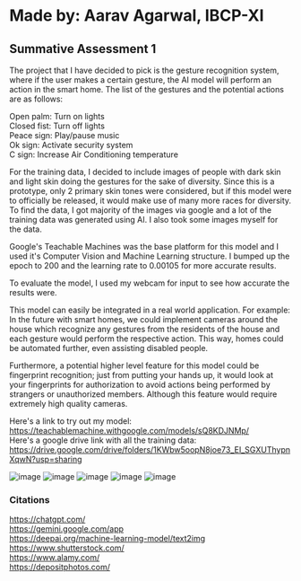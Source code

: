 # Made by: Aarav Agarwal, IBCP-XI
## Summative Assessment 1 

The project that I have decided to pick is the gesture recognition system, where if the user makes a certain gesture, the AI model will perform an action in the smart home. The list of the gestures and the potential actions are as follows: <br/>

Open palm: Turn on lights <br/>
Closed fist: Turn off lights <br/>
Peace sign: Play/pause music <br/>
Ok sign: Activate security system <br/>
C sign: Increase Air Conditioning temperature <br/>

For the training data, I decided to include images of people with dark skin and light skin doing the gestures for the sake of diversity. Since this is a prototype, only 2 primary skin tones were considered, but if this model were to officially be released, it would make use of many more races for diversity. <br/>
To find the data, I got majority of the images via google and a lot of the training data was generated using AI. I also took some images myself for the data. <br/>

Google's Teachable Machines was the base platform for this model and I used it's Computer Vision and Machine Learning structure. I bumped up the epoch to 200 and the learning rate to 0.00105 for more accurate results. <br/>

To evaluate the model, I used my webcam for input to see how accurate the results were. <br/>

This model can easily be integrated in a real world application. For example: <br/>
In the future with smart homes, we could implement cameras around the house which recognize any gestures from the residents of the house and each gesture would perform the respective action. This way, homes could be automated further, even assisting disabled people. <br/>

Furthermore, a potential higher level feature for this model could be fingerprint recognition; just from putting your hands up, it would look at your fingerprints for authorization to avoid actions being performed by strangers or unauthorized members. Although this feature would require extremely high quality cameras. <br/>

Here's a link to try out my model: https://teachablemachine.withgoogle.com/models/sQ8KDJNMp/ <br/>
Here's a google drive link with all the training data: https://drive.google.com/drive/folders/1KWbw5oopN8joe73_EI_SGXUThypnXqwN?usp=sharing <br/>

![image](https://github.com/user-attachments/assets/501d6644-c7e2-45a3-9cad-377cf730bc45)
![image](https://github.com/user-attachments/assets/274b580f-dafc-4834-b962-0d7834733632)
![image](https://github.com/user-attachments/assets/3e0fe898-e87b-4d71-99e5-5567b419144d)
![image](https://github.com/user-attachments/assets/f01834bd-835d-45c2-a462-743bddcf9c53)
![image](https://github.com/user-attachments/assets/944bb6b3-0093-4a24-b233-d6fabd61a588)


### Citations <br/>
https://chatgpt.com/ <br/>
https://gemini.google.com/app <br/>
https://deepai.org/machine-learning-model/text2img <br/>
https://www.shutterstock.com/ <br/>
https://www.alamy.com/ <br/>
https://depositphotos.com/ <br/>


